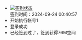 - [![签到状态](https://github.com/womade/Cloud189-Actions/actions/workflows/main.yml/badge.svg?branch=main)](https://github.com/womade/Cloud189-Actions/actions/workflows/main.yml) <br> 签到时间：2024-09-24 00:40:57
- 开始执行帐号1
- 登录成功
- 已经签到过了，签到获得76M空间
